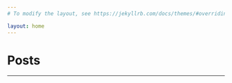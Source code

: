 ```yaml
---
# To modify the layout, see https://jekyllrb.com/docs/themes/#overriding-theme-defaults

layout: home
---
```


# Posts

___

